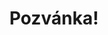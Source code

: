 ---
title: Pozvánka!
address: Milá Magdo
pronoun: tě
checkout: mrkni
rsvp: dej
rsvp2: dorazíš
rsvp3: chceš
---